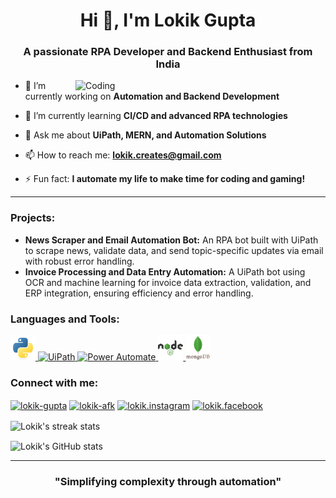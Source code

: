 <h1 align="center">Hi 👋, I'm Lokik Gupta</h1>
<h3 align="center">A passionate RPA Developer and Backend Enthusiast from India</h3>

<img align="right" alt="Coding" width="400" src="https://cdn.dribbble.com/users/1162077/screenshots/3848914/media/7ed7d5ca074b25d78b3f5a0b05497f3a.gif">

- 🔭 I’m currently working on **Automation and Backend Development**

- 🌱 I’m currently learning **CI/CD and advanced RPA technologies**

- 💬 Ask me about **UiPath, MERN, and Automation Solutions**

- 📫 How to reach me: **lokik.creates@gmail.com**

- ⚡ Fun fact: **I automate my life to make time for coding and gaming!**

---

<h3 align="left">Projects:</h3>
<ul>
  <li><b>News Scraper and Email Automation Bot:</b> An RPA bot built with UiPath to scrape news, validate data, and send topic-specific updates via email with robust error handling.</li>
  <li><b>Invoice Processing and Data Entry Automation:</b> A UiPath bot using OCR and machine learning for invoice data extraction, validation, and ERP integration, ensuring efficiency and error handling.</li>
</ul>

<h3 align="left">Languages and Tools:</h3>
<p align="left">
  <a href="https://www.python.org" target="_blank" rel="noreferrer"> <img src="https://raw.githubusercontent.com/devicons/devicon/master/icons/python/python-original.svg" alt="python" width="40" height="40"/> </a>
  <a href="https://uipath.com" target="_blank" rel="noreferrer"> <img src="https://upload.wikimedia.org/wikipedia/commons/8/81/UiPath-icon.png" alt="UiPath" width="40" height="40"/> </a>
  <a href="https://powerautomate.microsoft.com/" target="_blank" rel="noreferrer"> <img src="https://upload.wikimedia.org/wikipedia/commons/c/cb/Microsoft_Power_Automate_logo.svg" alt="Power Automate" width="40" height="40"/> </a>
  <a href="https://nodejs.org" target="_blank" rel="noreferrer"> <img src="https://raw.githubusercontent.com/devicons/devicon/master/icons/nodejs/nodejs-original-wordmark.svg" alt="nodejs" width="40" height="40"/> </a>
  <a href="https://www.mongodb.com/" target="_blank" rel="noreferrer"> <img src="https://raw.githubusercontent.com/devicons/devicon/master/icons/mongodb/mongodb-original-wordmark.svg" alt="mongodb" width="40" height="40"/> </a>
</p>

<h3 align="left">Connect with me:</h3>
<p align="left">
  <a href="https://linkedin.com/in/lokik-gupta-a22290217/" target="blank"><img align="center" src="https://raw.githubusercontent.com/rahuldkjain/github-profile-readme-generator/master/src/images/icons/Social/linked-in-alt.svg" alt="lokik-gupta" height="30" width="40" /></a>
  <a href="https://github.com/Lokik-afk" target="blank"><img align="center" src="https://raw.githubusercontent.com/rahuldkjain/github-profile-readme-generator/master/src/images/icons/Social/github.svg" alt="lokik-afk" height="30" width="40" /></a>
  <a href="https://instagram.com/lokik.instagram" target="blank"><img align="center" src="https://raw.githubusercontent.com/rahuldkjain/github-profile-readme-generator/master/src/images/icons/Social/instagram.svg" alt="lokik.instagram" height="30" width="40" /></a>
  <a href="https://facebook.com/lokik.facebook" target="blank"><img align="center" src="https://raw.githubusercontent.com/rahuldkjain/github-profile-readme-generator/master/src/images/icons/Social/facebook.svg" alt="lokik.facebook" height="30" width="40" /></a>
</p>

<p><img align="center" src="https://github-readme-streak-stats.herokuapp.com/?user=Lokik-afk&theme=dark" alt="Lokik's streak stats" /></p>
<p><img align="center" src="https://github-readme-stats.vercel.app/api?username=Lokik-afk&show_icons=true&theme=dark" alt="Lokik's GitHub stats" /></p>

---

<h3 align="center">"Simplifying complexity through automation"</h3>
